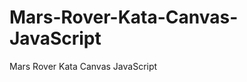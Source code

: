 Mars-Rover-Kata-Canvas-JavaScript
=================================

Mars Rover Kata Canvas JavaScript
